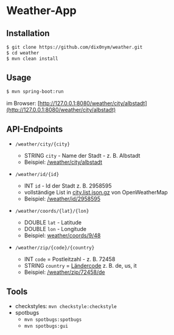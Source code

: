 # Weather-App

## Installation

```bash
$ git clone https://github.com/dix0nym/weather.git
$ cd weather
$ mvn clean install
```

## Usage

```bash
$ mvn spring-boot:run
```

im Browser: [http://127.0.0.1:8080/weather/city/albstadt](http://127.0.0.1:8080/weather/city/albstadt)

## API-Endpoints

* `/weather/city/{city}`
  * STRING `city` - Name der Stadt - z. B. Albstadt
  * Beispiel: [/weather/city/albstadt](http://127.0.0.1:8080/weather/city/albstadt)

* `/weather/id/{id}`
  * INT `id` - Id der Stadt z. B. 2958595
  * vollständige List in [city.list.json.gz](http://bulk.openweathermap.org/sample/) von OpenWeatherMap
  * Beispiel: [/weather/id/2958595](http://127.0.0.1:8080/weather/id/2958595)

* `/weather/coords/{lat}/{lon}`
  * DOUBLE `lat` - Latitude
  * DOUBLE `lon` - Longitude
  * Beispiel: [weather/coords/9/48](http://127.0.0.1:8080/weather/coords/9/48)

* `/weather/zip/{code}/{country}`
  * INT `code` = Postleitzahl - z. B. 72458
  * STRING `country` = [Ländercode](https://en.wikipedia.org/wiki/ISO_3166-1_alpha-2) z. B. de, us, it
  * Beispiel: [/weather/zip/72458/de](http://127.0.0.1:8080/weather/weather/zip/72458/de)

## Tools

* checkstyles: `mvn checkstyle:checkstyle`
* spotbugs
  * `mvn spotbugs:spotbugs`
  * `mvn spotbugs:gui`